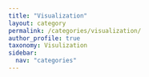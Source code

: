 ```yaml
---
title: "Visualization"
layout: category
permalink: /categories/visualization/
author_profile: true
taxonomy: Visulization
sidebar:
  nav: "categories"
---
```


